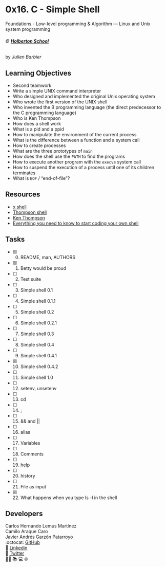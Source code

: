 # 0x16. C - Simple Shell
Foundations - Low-level programming & Algorithm ― Linux and Unix system programming

###### :copyright: **[Holberton School](https://www.holbertonschool.com/)**
by _Julien Barbier_

## Learning Objectives
* Second teamwork
* Write a simple UNIX command interpreter
* Who designed and implemented the original Unix operating system
* Who wrote the first version of the UNIX shell
* Who invented the B programming language (the direct predecessor to the C programming language)
* Who is Ken Thompson
* How does a shell work
* What is a pid and a ppid
* How to manipulate the environment of the current process
* What is the difference between a function and a system call
* How to create processes
* What are the three prototypes of ```main```
* How does the shell use the ```PATH``` to find the programs
* How to execute another program with the ```execve``` system call
* How to suspend the execution of a process until one of its children terminates
* What is ```EOF``` / “end-of-file”?

## Resources
* [x shell](https://en.wikipedia.org/wiki/Unix_shell)
* [Thompson shell](https://en.wikipedia.org/wiki/Thompson_shell)
* [Ken Thompson](https://en.wikipedia.org/wiki/Ken_Thompson)
* [Everything you need to know to start coding your own shell](https://intranet.hbtn.io/concepts/64)

## Tasks
* [x] 0. README, man, AUTHORS
* [x] 1. Betty would be proud
* [ ] 2. Test suite
* [ ] 3. Simple shell 0.1
* [ ] 4. Simple shell 0.1.1
* [ ] 5. Simple shell 0.2
* [ ] 6. Simple shell 0.2.1
* [ ] 7. Simple shell 0.3
* [ ] 8. Simple shell 0.4
* [ ] 9. Simple shell 0.4.1
* [x] 10. Simple shell 0.4.2
* [ ] 11. Simple shell 1.0
* [ ] 12. setenv, unsetenv
* [ ] 13. cd
* [ ] 14. ; 
* [ ] 15. && and ||
* [ ] 16. alias
* [ ] 17. Variables
* [ ] 18. Comments
* [ ] 19. help
* [ ] 20. history
* [ ] 21. File as input
* [x] 22. What happens when you type ls -l in the shell

## Developers
Carlos Hernando Lemus Martínez  
Camilo Araque Caro  
Javier Andrés Garzón Patarroyo  
:octocat: [GitHub](https://github.com/javierandresgp/)  
:link: [Linkedin](https://www.linkedin.com/in/javierandresgp/)  
:link: [Twitter](https://twitter.com/javierandresgp0)  
:man_technologist: :books: :computer: :globe_with_meridians:
